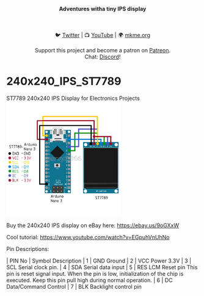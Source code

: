 <p align="center">
<b>Adventures witha  tiny IPS display   </b><br>
<br><br>
<br>🐦 <a href="https://twitter.com/mkmeorg">Twitter</a>
| 📺 <a href="https://www.youtube.com/mkmeorg">YouTube</a>
| 🌍 <a href="http://www.mkme.org">mkme.org</a><br>
<br>
Support this project and become a patron on <a href="https://www.patreon.com/EricWilliam">Patreon</a>.<br>
Chat: <a href="https://discord.gg/j9S4Fgv">Discord</a></b>!
</p>



# 240x240_IPS_ST7789
ST7789 240x240 IPS Display for Electronics Projects 
<img src="https://github.com/MKme/240x240_IPS_ST7789/blob/main/ref/s-l1600.jpg" width="300"/>

Buy the 240x240 IPS display on eBay here: https://ebay.us/9oGXxW

Cool tutorial: https://www.youtube.com/watch?v=EGpuhVnUhNo

Pin Descriptions:
		
| PIN No	| Symbol	Description
| 1	| GND	Ground 
| 2	| VCC	Power 3.3V
| 3	| SCL	Serial clock pin.
| 4	| SDA	Serial data input
| 5	| RES	LCM Reset pin This pin is reset signal input. When the pin is low, initialization of the chip is executed. Keep this pin pull high during normal operation.
| 6	| DC	Data/Command Control
| 7	| BLK	Backlight control pin

